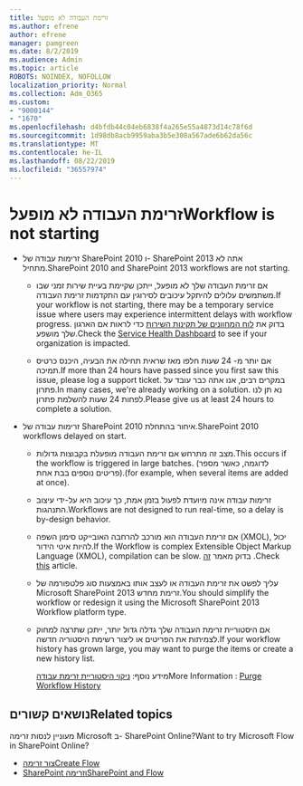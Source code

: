 ```yaml
---
title: זרימת העבודה לא מופעל
ms.author: efrene
author: efrene
manager: pamgreen
ms.date: 8/2/2019
ms.audience: Admin
ms.topic: article
ROBOTS: NOINDEX, NOFOLLOW
localization_priority: Normal
ms.collection: Adm_O365
ms.custom:
- "9000144"
- "1670"
ms.openlocfilehash: d4bfdb44c04eb6838f4a265e55a4873d14c78f6d
ms.sourcegitcommit: 1d98db8acb9959aba3b5e308a567ade6b62da56c
ms.translationtype: MT
ms.contentlocale: he-IL
ms.lasthandoff: 08/22/2019
ms.locfileid: "36557974"
---
```

# <a name="workflow-is-not-starting"></a><span data-ttu-id="b0fcc-102">זרימת העבודה לא מופעל</span><span class="sxs-lookup"><span data-stu-id="b0fcc-102">Workflow is not starting</span></span>

- <span data-ttu-id="b0fcc-103">זרימות עבודה של SharePoint 2010 ו- SharePoint 2013 אתה לא מתחיל.</span><span class="sxs-lookup"><span data-stu-id="b0fcc-103">SharePoint 2010 and SharePoint 2013 workflows are not starting.</span></span>

    - <span data-ttu-id="b0fcc-104">אם זרימת העבודה שלך לא מופעל, ייתכן שקיימת בעיית שירות זמני שבו משתמשים עלולים להיתקל עיכובים לסירוגין עם התקדמות זרימת העבודה.</span><span class="sxs-lookup"><span data-stu-id="b0fcc-104">If your workflow is not starting, there may be a temporary service issue where users may experience intermittent delays with workflow progress.</span></span> <span data-ttu-id="b0fcc-105">בדוק את [לוח המחוונים של תקינות השירות](https:/admin.microsoft.com/AdminPortal/Home#/servicehealth) כדי לראות אם הארגון שלך מושפע.</span><span class="sxs-lookup"><span data-stu-id="b0fcc-105">Check the [Service Health Dashboard](https:/admin.microsoft.com/AdminPortal/Home#/servicehealth) to see if your organization is impacted.</span></span>

    - <span data-ttu-id="b0fcc-106">אם יותר מ- 24 שעות חלפו מאז שראית תחילה את הבעיה, היכנס כרטיס תמיכה.</span><span class="sxs-lookup"><span data-stu-id="b0fcc-106">If more than 24 hours have passed since you first saw this issue, please log a support ticket.</span></span> <span data-ttu-id="b0fcc-107">במקרים רבים, אנו אתה כבר עובד על פתרון.</span><span class="sxs-lookup"><span data-stu-id="b0fcc-107">In many cases, we're already working on a solution.</span></span> <span data-ttu-id="b0fcc-108">נא תן לנו לפחות 24 שעות להשלמת פתרון.</span><span class="sxs-lookup"><span data-stu-id="b0fcc-108">Please give us at least 24 hours to complete a solution.</span></span>

- <span data-ttu-id="b0fcc-109">זרימות עבודה של SharePoint 2010 איחור בהתחלת.</span><span class="sxs-lookup"><span data-stu-id="b0fcc-109">SharePoint 2010 workflows delayed on start.</span></span>

    - <span data-ttu-id="b0fcc-110">מצב זה מתרחש אם זרימת העבודה מופעלת בקבוצות גדולות.</span><span class="sxs-lookup"><span data-stu-id="b0fcc-110">This occurs if the workflow is triggered in large batches.</span></span> <span data-ttu-id="b0fcc-111">(לדוגמה, כאשר מספר פריטים נוספים בבת אחת).</span><span class="sxs-lookup"><span data-stu-id="b0fcc-111">(for example, when several items are added at once).</span></span>

    - <span data-ttu-id="b0fcc-112">זרימות עבודה אינה מיועדת לפעול בזמן אמת, כך עיכוב היא על-ידי עיצוב התנהגות.</span><span class="sxs-lookup"><span data-stu-id="b0fcc-112">Workflows are not designed to run real-time, so a delay is by-design behavior.</span></span>

   -  <span data-ttu-id="b0fcc-113">אם זרימת העבודה הוא מורכב להרחבה האובייקט סימון השפה (XMOL), יכול להיות איטי הידור.</span><span class="sxs-lookup"><span data-stu-id="b0fcc-113">If the Workflow is complex Extensible Object Markup Language (XMOL), compilation can be slow.</span></span> <span data-ttu-id="b0fcc-114">בדוק מאמר [זה](https://support.microsoft.com/en-us/kb/3043697) .</span><span class="sxs-lookup"><span data-stu-id="b0fcc-114">Check [this](https://support.microsoft.com/en-us/kb/3043697) article.</span></span>

    - <span data-ttu-id="b0fcc-115">עליך לפשט את זרימת העבודה או לעצב אותו באמצעות סוג פלטפורמה של Microsoft SharePoint 2013 זרימת מחדש.</span><span class="sxs-lookup"><span data-stu-id="b0fcc-115">You should simplify the workflow or redesign it using the Microsoft SharePoint 2013 Workflow platform type.</span></span>

    - <span data-ttu-id="b0fcc-116">אם היסטוריית זרימת העבודה שלך גדלה גדול יותר, ייתכן שתרצה למחוק לצמיתות את הפריטים או ליצור רשימת היסטוריה חדשה.</span><span class="sxs-lookup"><span data-stu-id="b0fcc-116">If your workflow history has grown large, you may want to purge the items or create a new history list.</span></span>

        <span data-ttu-id="b0fcc-117">מידע נוסף: [ניקוי היסטוריית זרימת עבודה](https://blogs.technet.microsoft.com/marj/2015/08/07/sharepoint-2010-workflows-best-practice-purge-workflow-history-list-items/)</span><span class="sxs-lookup"><span data-stu-id="b0fcc-117">More Information : [Purge Workflow History](https://blogs.technet.microsoft.com/marj/2015/08/07/sharepoint-2010-workflows-best-practice-purge-workflow-history-list-items/)</span></span>


## <a name="related-topics"></a><span data-ttu-id="b0fcc-118">נושאים קשורים</span><span class="sxs-lookup"><span data-stu-id="b0fcc-118">Related topics</span></span>
<span data-ttu-id="b0fcc-119">מעוניין לנסות זרימה Microsoft ב- SharePoint Online?</span><span class="sxs-lookup"><span data-stu-id="b0fcc-119">Want to try Microsoft Flow in SharePoint Online?</span></span>
- [<span data-ttu-id="b0fcc-120">צור זרימה</span><span class="sxs-lookup"><span data-stu-id="b0fcc-120">Create Flow</span></span>](https://support.office.com/article/Create-a-flow-for-a-list-or-library-in-SharePoint-Online-or-OneDrive-for-Business-a9c3e03b-0654-46af-a254-20252e580d01) 
- [<span data-ttu-id="b0fcc-121">SharePoint וזרימה</span><span class="sxs-lookup"><span data-stu-id="b0fcc-121">SharePoint and Flow</span></span>](https://flow.microsoft.com/blog/sharepoint-and-flow/) 


